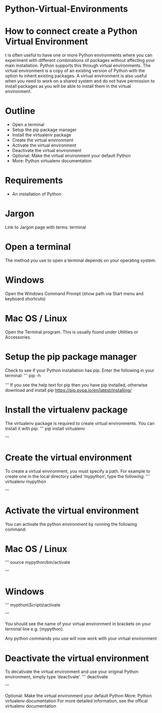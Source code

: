 # Python-Virtual-Environments

# How to connect create a Python Virtual Environment

t is often useful to have one or more Python environments where you can experiment with different combinations of packages without affecting your main installation. Python supports this through virtual environments. The virtual environment is a copy of an existing version of Python with the option to inherit existing packages. A virtual environment is also useful when you need to work on a shared system and do not have permission to install packages as you will be able to install them in the virtual environment.

# Outline
* Open a terminal
* Setup the pip package manager
* Install the virtualenv package
* Create the virtual environment
* Activate the virtual environment
* Deactivate the virtual environment
* Optional: Make the virtual environment your default Python
* More: Python virtualenv documentation

# Requirements
* An installation of Python

# Jargon
Link to Jargon page with terms: terminal

# Open a terminal
The method you use to open a terminal depends on your operating system.

# Windows
Open the Windows Command Prompt (show path via Start menu and keyboard shortcuts)

# Mac OS / Linux
Open the Terminal program. This is usually found under Utilities or Accessories.

# Setup the pip package manager
Check to see if your Python installation has pip. Enter the following in your terminal:
''' 
pip -h

'''
If you see the help text for pip then you have pip installed, otherwise download and install pip
https://pip.pypa.io/en/latest/installing/

# Install the virtualenv package
The virtualenv package is required to create virtual environments. You can install it with pip:
'''
pip install virtualenv

'''

# Create the virtual environment
To create a virtual environment, you must specify a path. For example to create one in the local directory called ‘mypython’, type the following:
'''
virtualenv mypython

'''


# Activate the virtual environment
You can activate the python environment by running the following command:

# Mac OS / Linux
'''
source mypython/bin/activate

'''
# Windows
'''
mypthon\Scripts\activate

'''

You should see the name of your virtual environment in brackets on your terminal line e.g. (mypython).

Any python commands you use will now work with your virtual environment


# Deactivate the virtual environment
To decativate the virtual environment and use your original Python environment, simply type ‘deactivate’.
'''
deactivate

'''

Optional: Make the virtual environment your default Python
More: Python virtualenv documentation
For more detailed information, see the offical virtualenv documentation



